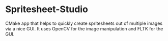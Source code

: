 # Spritesheet-Studio
CMake app that helps to quickly create spritesheets out of multiple images via a nice GUI. It uses OpenCV for the image manipulation and FLTK for the GUI.
